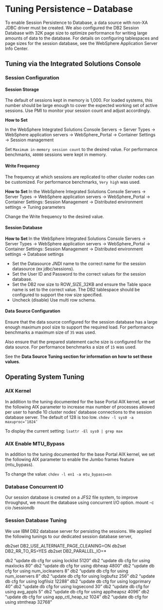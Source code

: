 # Tuning Persistence – Database

To enable Session Persistence to Database, a data source with non-XA JDBC driver must be created. We
also configured the DB2 Session Database with 32K page size to optimize performance for writing large
amounts of data to the database. For details on configuring tablespaces and page sizes for the session
database, see the WebSphere Application Server Info Center.

## Tuning via the Integrated Solutions Console

### Session Configuration

#### Session Storage
The default of sessions kept in memory is 1,000. For loaded systems, this number should be large enough to cover the expected working set of active sessions. Use PMI to monitor your session count and adjust accordingly.

**How to Set** 

In the WebSphere Integrated Solutions Console
Servers -> Server Types -> WebSphere application servers -> WebSphere_Portal -> Container Settings -> Session management

Set `Maximum in-memory session count` to the desired value. For performance benchmarks, `40000` sessions were kept in memory.

#### Write Frequency

The frequency at which sessions are replicated to other cluster nodes can be customized. For performance benchmarks, `Very high` was used.

**How to Set** 
In the WebSphere Integrated Solutions Console
Servers -> Server Types -> WebSphere application servers -> WebSphere_Portal -> Container Settings:
Session Management -> Distributed environment settings -> Tuning parameters

Change the Write frequency to the desired value.

#### Session Database

**How to Set** 
In the WebSphere Integrated Solutions Console
Servers -> Server Types -> WebSphere application servers -> WebSphere_Portal -> Container Settings:
Session Management -> Distributed environment settings -> Database settings

- Set the Datasource JNDI name to the correct name for the session datasource (ex jdbc/sessions).
- Set the User ID and Password to the correct values for the session database.
- Set the DB2 row size to ROW_SIZE_32KB and ensure the Table space name is set to the correct
value. The DB2 tablespace should be configured to support the row size specified.
- Uncheck (disable) Use multi row schema.

#### Data Source Configuration
Ensure that the data source configured for the session database has a large enough maximum pool size to support the required load. For performance benchmarks a maximum size of `35` was used.

Also ensure that the prepared statement cache size is configured for the data source. For performance benchmarks a size of `15` was used.

See the **Data Source Tuning section for information on how to set these values**.

## Operating System Tuning

### AIX Kernel
In addition to the tuning documented for the base Portal AIX kernel, we set the following AIX parameter to increase max number of processes allowed per user to handle 10 cluster nodes’ database connections to the session database server. The default of 128 is too low.
`chdev -l sys0 -a maxuproc=’1024’`

To display the current setting:
`lsattr -El sys0 | grep max`

### AIX Enable MTU_Bypass
In addition to the tuning documented for the base Portal AIX kernel, we set the following AIX parameter to enable the Jumbo frames feature (mtu_bypass).

To change the value:
`chdev -l en1 -a mtu_bypass=on`

### Database Concurrent IO
Our session database is created on a JFS2 file system, to improve throughput, we mount the
database using concurrent I/O option.
mount -c cio /sessiondb

### Session Database Tuning
We use IBM DB2 database server for persisting the sessions. We applied the following tunings to our dedicated session database server,

db2set DB2_USE_ALTERNATE_PAGE_CLEANING=ON
db2set DB2_RR_TO_RS=YES
db2set DB2_PARALLEL_IO=*

db2 “update db cfg for <sess80> using locklist 5120”
db2 “update db cfg for <sess80> using maxlocks 80”
db2 “update db cfg for <sess80> using dbheap 4800”
db2 “update db cfg for <sess80> using num_iocleaners 8”
db2 “update db cfg for <sess80> using num_ioservers 8”
db2 “update db cfg for <sess80> using logbufsz 256”
db2 “update db cfg for <sess80> using logfilsiz 12288”
db2 “update db cfg for <sess80> using logprimary 40”
db2 “update db cfg for <sess80> using logsecond 30”
db2 “update db cfg for <sess80> using avg_appls 5”
db2 “update db cfg for <sess80> using applheapsz 4096”
db2 “update db cfg for <sess80> using app_ctl_heap_sz 1024”
db2 “update db cfg for <sess80> using stmtheap 32768”